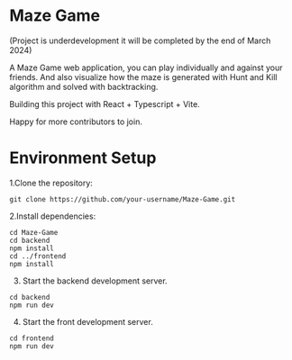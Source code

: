 # Maze Game
(Project is underdevelopment it will be completed by the end of March 2024)

A Maze Game web application, you can play individually and against your friends. And also visualize how the maze is generated with Hunt and Kill algorithm and solved with backtracking.

Building this project with React + Typescript + Vite.

Happy for more contributors to join.

# Environment Setup

1.Clone the repository:

  ```shell
  git clone https://github.com/your-username/Maze-Game.git
  ```

2.Install dependencies:

  ```shell
  cd Maze-Game
  cd backend
  npm install
  cd ../frontend
  npm install
  ```

3. Start the backend development server.

  ```shell
  cd backend
  npm run dev
  ```

4. Start the front development server. 

  ```shell
  cd frontend
  npm run dev
  ```